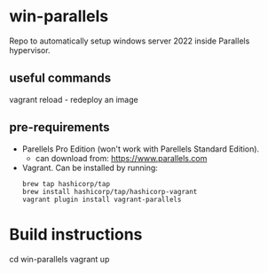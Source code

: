 # win-parallels
Repo to automatically setup windows server 2022 inside Parallels hypervisor.

## useful commands
vagrant reload - redeploy an image

## pre-requirements
- Parellels Pro Edition (won't work with Parellels Standard Edition). 
    - can download from: https://www.parallels.com
- Vagrant. Can be installed by running:
    ```
    brew tap hashicorp/tap
    brew install hashicorp/tap/hashicorp-vagrant
    vagrant plugin install vagrant-parallels
    ```
# Build instructions
cd win-parallels
vagrant up

